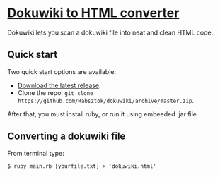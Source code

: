 # [Dokuwiki to HTML converter](https://github.com/Rabsztok/dokuwiki)

Dokuwiki lets you scan a dokuwiki file into neat and clean HTML code.

## Quick start

Two quick start options are available:

* [Download the latest release](https://github.com/Rabsztok/dokuwiki/archive/master.zip).
* Clone the repo: `git clone https://github.com/Rabsztok/dokuwiki/archive/master.zip`.

After that, you must install ruby, or run it using embeeded .jar file

## Converting a dokuwiki file

From terminal type:

```
$ ruby main.rb [yourfile.txt] > 'dokuwiki.html'
```

